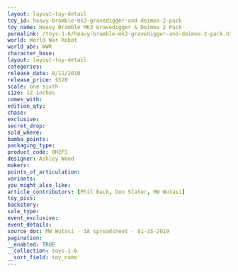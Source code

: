 ```yaml
---
layout: layout-toy-detail 
toy_id: heavy-bramble-mk3-gravedigger-and-deimos-2-pack
toy_name: Heavy Bramble MK3 Gravedigger & Deimos 2 Pack
permalink: /toys-1-6/heavy-bramble-mk3-gravedigger-and-deimos-2-pack.html
world: World War Robot
world_abr: WWR
character_base: 
layout: layout-toy-detail
categories: 
release_date: 8/12/2010
release_price: $520 
scale: one sixth
size: 12 inches
comes_with: 
edition_qty: 
chase: 
exclusive: 
secret_drop: 
sold_where: 
bamba_points: 
packaging_type: 
product_code: 0H2P1
designer: Ashley Wood
makers: 
points_of_articulation: 
variants: 
you_might_also_like: 
article_contributors: [Phil Back, Don Slater, MW Wutasi]
toy_pics: 
backstory: 
sale_type: 
event_exclusive: 
event_details: 
source_doc: MW Wutasi - 3A spreadsheet - 01-15-2019
pagination: 
__enabled: TRUE
__collection: toys-1-6
__sort_field: toy_name'
---
```

